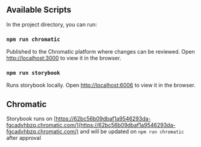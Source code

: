 ## Available Scripts

In the project directory, you can run:

### `npm run chromatic`

Published to the Chromatic platform where changes can be reviewed.
Open [http://localhost:3000](http://localhost:3000) to view it in the browser.

### `npm run storybook`

Runs storybook locally.
Open [http://localhost:6006](http://localhost:6006) to view it in the browser.

## Chromatic

Storybook runs on [https://62bc56b09dbaf1a9546293da-fgcadvhbzq.chromatic.com/](https://62bc56b09dbaf1a9546293da-fgcadvhbzq.chromatic.com/) and will be updated on `npm run chromatic` after approval
